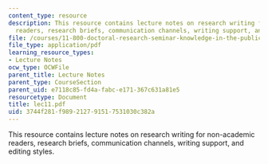 ```yaml
---
content_type: resource
description: This resource contains lecture notes on research writing for non-academic
  readers, research briefs, communication channels, writing support, and editing styles.
file: /courses/11-800-doctoral-research-seminar-knowledge-in-the-public-arena-spring-2007/3744f281f989212791517531030c382a_lec11.pdf
file_type: application/pdf
learning_resource_types:
- Lecture Notes
ocw_type: OCWFile
parent_title: Lecture Notes
parent_type: CourseSection
parent_uid: e7118c85-fd4a-fabc-e171-367c631a81e5
resourcetype: Document
title: lec11.pdf
uid: 3744f281-f989-2127-9151-7531030c382a
---
```

This resource contains lecture notes on research writing for non-academic readers, research briefs, communication channels, writing support, and editing styles.

